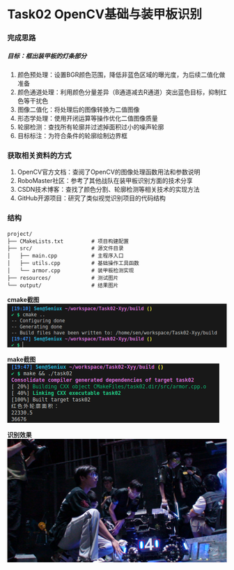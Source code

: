 # Task02 OpenCV基础与装甲板识别

### 完成思路

##### 目标：框出装甲板的灯条部分

1. 颜色预处理：设置BGR颜色范围，降低非蓝色区域的曝光度，为后续二值化做准备
2. 颜色通道处理：利用颜色分量差异（B通道减去R通道）突出蓝色目标，抑制红色等干扰色
3. 图像二值化：将处理后的图像转换为二值图像
4. 形态学处理：使用开闭运算等操作优化二值图像质量
5. 轮廓检测：查找所有轮廓并过滤掉面积过小的噪声轮廓
6. 目标标注：为符合条件的轮廓绘制边界框

### 获取相关资料的方式
1. OpenCV官方文档：查阅了OpenCV的图像处理函数用法和参数说明
2. RoboMaster社区：参考了其他战队在装甲板识别方面的技术分享
3. CSDN技术博客：查找了颜色分割、轮廓检测等相关技术的实现方法
4. GitHub开源项目：研究了类似视觉识别项目的代码结构

### 结构

```txt
project/
├── CMakeLists.txt         # 项目构建配置
├── src/                   # 源文件目录
│   ├── main.cpp           # 主程序入口
│   ├── utils.cpp          # 基础操作工具函数
│   └── armor.cpp          # 装甲板检测实现
├── resources/             # 测试图片
└── output/                # 结果图片
```

**cmake截图**
![alt text](./output/terminal_cmake.png)

**make截图**
![alt text](./output/terminal_make.png)

**识别效果**
![alt text](./output/识别结果.png)